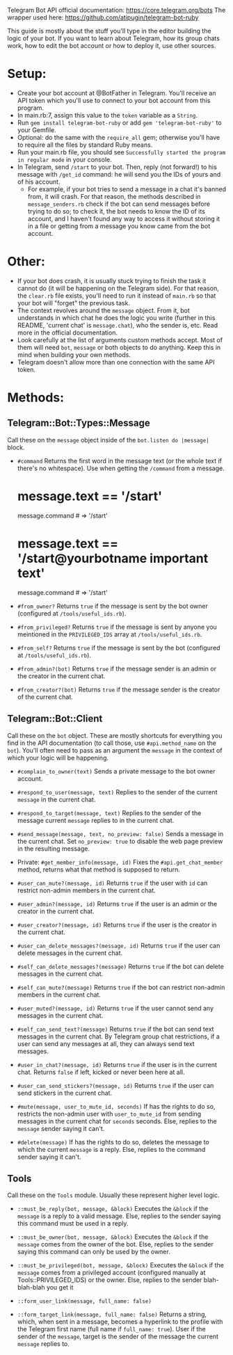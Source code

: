 Telegram Bot API official documentation: https://core.telegram.org/bots
The wrapper used here: https://github.com/atipugin/telegram-bot-ruby

This guide is mostly about the stuff you'll type in the editor building the logic of your bot. If you want to learn about Telegram, how its group chats work, how to edit the bot account or how to deploy it, use other sources.

# Setup:
 - Create your bot account at @BotFather in Telegram. You'll receive an API token which you'll use to connect to your bot account from this program.
 - In main.rb:7, assign this value to the `token` variable as a `String`.
 - Run `gem install telegram-bot-ruby` or add `gem 'telegram-bot-ruby'` to your Gemfile.
 - Optional: do the same with the `require_all` gem; otherwise you'll have to require all the files by standard Ruby means.
 - Run your main.rb file, you should see `Successfully started the program in regular mode` in your console.
 - In Telegram, send `/start` to your bot. Then, reply (not forward!) to his message with `/get_id` command: he will send you the IDs of yours and of his account.
   - For example, if your bot tries to send a message in a chat it's banned from, it will crash. For that reason, the methods described in `message_senders.rb` check if the bot can send messages before trying to do so; to check it, the bot needs to know the ID of its account, and I haven't found any way to access it without storing it in a file or getting from a message you know came from the bot account.

# Other:
 - If your bot does crash, it is usually stuck trying to finish the task it cannot do (it will be happening on the Telegram side). For that reason, the `clear.rb` file exists, you'll need to run it instead of `main.rb` so that your bot will "forget" the previous task.
 - The context revolves around the `message` object. From it, bot understands in which chat he does the logic you write (further in this README, 'current chat' is `message.chat`), who the sender is, etc. Read more in the official documentation.
 - Look carefully at the list of arguments custom methods accept. Most of them will need `bot`, `message` or both objects to do anything. Keep this in mind when building your own methods.
 - Telegram doesn't allow more than one connection with the same API token.

# Methods:

## Telegram::Bot::Types::Message
Call these on the `message` object inside of the `bot.listen do |message|` block. 

 - `#command` 
 Returns the first word in the message text (or the whole text if there's no whitespace). Use when getting the `/command` from a message.

    # message.text == '/start'
    message.command # => '/start'
    # message.text == '/start@yourbotname important text'
    message.command # => '/start'

 - `#from_owner?`
 Returns `true` if the message is sent by the bot owner (configured at `/tools/useful_ids.rb`).
 - `#from_privileged?`
 Returns `true` if the message is sent by anyone you meintioned in the `PRIVILEGED_IDS` array at `/tools/useful_ids.rb`.
 - `#from_self?`
 Returns `true` if the message is sent by the bot (configured at `/tools/useful_ids.rb`).
 - `#from_admin?(bot)`
 Returns `true` if the message sender is an admin or the creator in the current chat.
 - `#from_creator?(bot)`
 Returns `true` if the message sender is the creator of the current chat.

 ## Telegram::Bot::Client
 Call these on the `bot` object. These are mostly shortcuts for everything you find in the API documentation (to call those, use `#api.method_name` on the `bot`). You'll often need to pass as an argument the `message` in the context of which your logic will be happening.

  - `#complain_to_owner(text)`
  Sends a private message to the bot owner account.
  - `#respond_to_user(message, text)`
  Replies to the sender of the current `message` in the current chat.
  - `#respond_to_target(message, text)`
  Replies to the sender of the message current `message` replies to in the current chat.
  - `#send_message(message, text, no_preview: false)`
  Sends a message in the current chat. Set `no_preview: true` to disable the web page preview in the resulting message.

  - Private: `#get_member_info(message, id)`
  Fixes the `#api.get_chat_member` method, returns what that method is supposed to return. 

  - `#user_can_mute?(message, id)`
  Returns `true` if the user with `id` can restrict non-admin members in the current chat.
  - `#user_admin?(message, id)`
  Returns `true` if the user is an admin or the creator in the current chat.
  - `#user_creator?(message, id)`
  Returns `true` if the user is the creator in the current chat.
  - `#user_can_delete_messages?(message, id)`
  Returns `true` if the user can delete messages in the current chat.
  - `#self_can_delete_messages?(message)`
  Returns `true` if the bot can delete messages in the current chat.
  - `#self_can_mute?(message)`
  Returns `true` if the bot can restrict non-admin members in the current chat.
  - `#user_muted?(message, id)`
  Returns `true` if the user cannot send any messages in the current chat.
  - `#self_can_send_text?(message)`
  Returns `true` if the bot can send text messages in the current chat. By Telegram group chat restrictions, if a user can send any messages at all, they can always send text messages.
  - `#user_in_chat?(message, id)`
  Returns `true` if the user is in the current chat. Returns `false` if left, kicked or never been here at all.
  - `#user_can_send_stickers?(message, id)`
  Returns `true` if the user can send stickers in the current chat.

  - `#mute(message, user_to_mute_id, seconds)`
  If has the rights to do so, restricts the non-admin user with `user_to_mute_id` from sending messages in the current chat for `seconds` seconds. Else, replies to the `message` sender saying it can't.
  - `#delete(message)`
  If has the rights to do so, deletes the message to which the current `message` is a reply. Else, replies to the command sender saying it can't.

## Tools
Call these on the `Tools` module. Usually these represent higher level logic.

  - `::must_be_reply(bot, message, &block)`
  Executes the `&block` if the `message` is a reply to a valid message. Else, replies to the sender saying this command must be used in a reply.
  - `::must_be_owner(bot, message, &block)`
  Executes the `&block` if the `message` comes from the owner of the bot. Else, replies to the sender saying this command can only be used by the owner.
  - `::must_be_privileged(bot, message, &block)`
  Executes the `&block` if the `message` comes from a privileged account (configured manually at Tools::PRIVILEGED_IDS) or the owner. Else, replies to the sender blah-blah-blah you get it

  - `::form_user_link(message, full_name: false)`
  - `::form_target_link(message, full_name: false)`
  Returns a string, which, when sent in a message, becomes a hyperlink to the profile with the Telegram first name (full name if `full_name: true`). 
  User if the sender of the `message`, target is the sender of the message the current `message` replies to.

